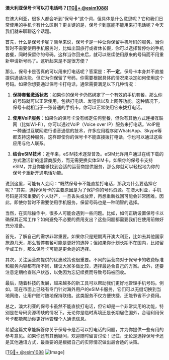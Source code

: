 **澳大利亚保号卡可以打电话吗？[[TG💪+ @esim1088](https://t.me/s/esim1088)]**

在澳大利亚，很多人都会听到“保号卡”这个词，但具体是什么意思呢？它和我们日常使用的手机卡有什么区别？更关键的是，保号卡到底能不能用来打电话呢？今天我们就来聊聊这个话题。

首先，什么是保号卡呢？简单来说，保号卡是一种让你保留手机号码的服务。当你暂时不需要使用手机服务时，比如出国旅行或者休长假，你可以选择暂停你的手机套餐，同时保留你的号码。这样当你回来后，就可以继续使用原来的号码而不用重新申请新号码了。这听起来是不是很方便？

那么，保号卡是否真的可以用来打电话呢？答案是：**不一定**。保号卡本身并不直接提供通话功能，但它为你保留了号码，你需要根据具体的情况来决定如何使用这个号码。如果你想要通过保号卡打电话，通常需要满足以下几种情况：

1. **保持套餐激活状态**：如果你的保号卡仍然绑定了一个有效的手机套餐，那么你的号码就可以正常使用，包括打电话、发短信以及上网等功能。这种情况下，保号卡就相当于一张普通的手机卡，你可以正常使用它来拨打电话。

2. **使用VoIP服务**：如果你的保号卡没有绑定任何套餐，但你有其他方式连接互联网（比如Wi-Fi），你可以通过VoIP（Voice over IP）服务来打电话。VoIP是一种通过互联网进行语音通信的技术，许多应用程序如WhatsApp、Skype等都支持这种服务。这样即使你的保号卡不能直接拨打电话，你也可以通过这些应用与他人联系。

3. **结合eSIM技术**：近年来，eSIM技术逐渐普及。eSIM允许用户通过在线下载的方式激活新的运营商服务，而无需更换实体SIM卡。如果你的保号卡支持eSIM，并且你能够找到合适的运营商提供服务，那么你就可以轻松地为你的保号卡重新开通电话功能。

说到这里，可能有人会问：“既然保号卡不能直接打电话，那我为什么要选择它呢？”其实，选择保号卡的主要原因是为了保护你的号码资源。在澳大利亚，手机号码是非常重要的个人财产，一旦丢失或放弃，再想重新找回可能会非常困难。因此，即使你暂时不需要使用手机服务，保留号码也是一种明智的选择。

当然，在实际操作中，很多人可能会遇到一些问题。比如，如何正确设置保号卡以确保其正常工作？如何避免不必要的费用支出？这些问题都需要我们在使用前做好充分准备。

首先，了解自己的需求非常重要。如果你只是短期离开澳大利亚，比如去其他国家旅游几天，那么暂停套餐可能是更好的选择；但如果你计划长期不在国内，比如留学或工作，那么保号卡可能是更合适的选择。

其次，关注运营商提供的优惠政策也很重要。不同的运营商对于保号卡的收费标准和服务内容都有所不同，建议大家多做比较，选择最适合自己的方案。此外，还要注意定期检查账户状态，以免因为忘记续费而导致号码被回收。

最后，随着科技的发展，越来越多的新工具可以帮助我们更好地管理手机号码。例如，现在市面上已经有专门针对海外用户的eSIM卡服务，它们可以无缝切换到当地网络，让用户随时随地保持联络。这类服务不仅方便快捷，还能节省不少费用。

总之，澳大利亚的保号卡虽然不能直接打电话，但它却是一个非常实用的功能，特别是在号码资源稀缺的情况下。无论你是临时离境还是长期居住国外，合理利用保号卡都能帮助你更好地管理个人通讯信息。

希望这篇文章能解答你关于保号卡是否可以打电话的问题，并为你提供一些有用的参考意见。如果你还有其他疑问，欢迎随时留言讨论！记住，无论是选择保号卡还是其他通讯方式，最重要的是根据自己的实际情况做出最合适的决策。

[[TG💪+ @esim1088](https://t.me/s/esim1088) ![Image](https://i.postimg.cc/4NQfJmqS/Snipaste-2025-05-13-00-14-12.png)]